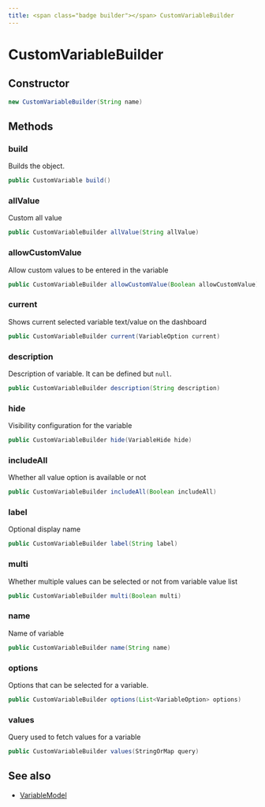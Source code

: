 ```yaml
---
title: <span class="badge builder"></span> CustomVariableBuilder
---
```

# <span class="badge builder"></span> CustomVariableBuilder

## Constructor

```java
new CustomVariableBuilder(String name)
```
## Methods

### <span class="badge object-method"></span> build

Builds the object.

```java
public CustomVariable build()
```

### <span class="badge object-method"></span> allValue

Custom all value

```java
public CustomVariableBuilder allValue(String allValue)
```

### <span class="badge object-method"></span> allowCustomValue

Allow custom values to be entered in the variable

```java
public CustomVariableBuilder allowCustomValue(Boolean allowCustomValue)
```

### <span class="badge object-method"></span> current

Shows current selected variable text/value on the dashboard

```java
public CustomVariableBuilder current(VariableOption current)
```

### <span class="badge object-method"></span> description

Description of variable. It can be defined but `null`.

```java
public CustomVariableBuilder description(String description)
```

### <span class="badge object-method"></span> hide

Visibility configuration for the variable

```java
public CustomVariableBuilder hide(VariableHide hide)
```

### <span class="badge object-method"></span> includeAll

Whether all value option is available or not

```java
public CustomVariableBuilder includeAll(Boolean includeAll)
```

### <span class="badge object-method"></span> label

Optional display name

```java
public CustomVariableBuilder label(String label)
```

### <span class="badge object-method"></span> multi

Whether multiple values can be selected or not from variable value list

```java
public CustomVariableBuilder multi(Boolean multi)
```

### <span class="badge object-method"></span> name

Name of variable

```java
public CustomVariableBuilder name(String name)
```

### <span class="badge object-method"></span> options

Options that can be selected for a variable.

```java
public CustomVariableBuilder options(List<VariableOption> options)
```

### <span class="badge object-method"></span> values

Query used to fetch values for a variable

```java
public CustomVariableBuilder values(StringOrMap query)
```

## See also

 * <span class="badge object-type-class"></span> [VariableModel](./object-VariableModel.md)
